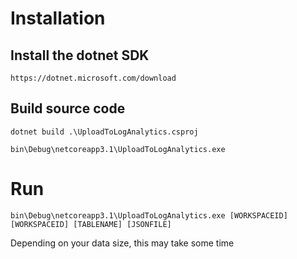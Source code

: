 # Installation
## Install the dotnet SDK
```
https://dotnet.microsoft.com/download
```

## Build source code
```
dotnet build .\UploadToLogAnalytics.csproj
```
```
bin\Debug\netcoreapp3.1\UploadToLogAnalytics.exe
```

# Run
```
bin\Debug\netcoreapp3.1\UploadToLogAnalytics.exe [WORKSPACEID] [WORKSPACEID] [TABLENAME] [JSONFILE]
```
Depending on your data size, this may take some time
